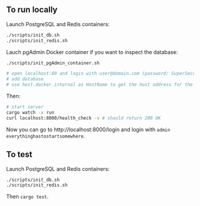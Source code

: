 ## To run locally
Launch PostgreSQL and Redis containers:
```bash
./scripts/init_db.sh
./scripts/init_redis.sh
```
Lauch pgAdmin Docker container if you want to inspect the database:
```bash
./scripts/init_pgAdmin_container.sh

# open localhost:80 and login with user@domain.com (password: SuperSecret)
# add database
# use host.docker.internal as HostName to get the host address for the PostgreSQL container
```
Then:
```bash
# start server
cargo watch -x run 
curl localhost:8000/health_check -v # should return 200 OK
```
Now you can go to http://localhost:8000/login and login with `admin` `everythinghastostartsomewhere`.


## To test
Launch PostgreSQL and Redis containers:
```bash
./scripts/init_db.sh
./scripts/init_redis.sh
```
Then `cargo test`.
